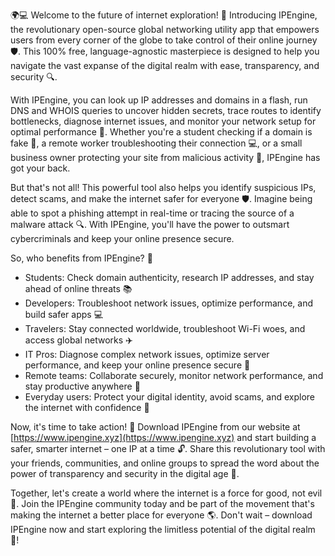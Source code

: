 🌍💻 Welcome to the future of internet exploration! 🚀 Introducing IPEngine, the revolutionary open-source global networking utility app that empowers users from every corner of the globe to take control of their online journey 🛡️. This 100% free, language-agnostic masterpiece is designed to help you navigate the vast expanse of the digital realm with ease, transparency, and security 🔍.

With IPEngine, you can look up IP addresses and domains in a flash, run DNS and WHOIS queries to uncover hidden secrets, trace routes to identify bottlenecks, diagnose internet issues, and monitor your network setup for optimal performance 📡. Whether you're a student checking if a domain is fake 👀, a remote worker troubleshooting their connection 💻, or a small business owner protecting your site from malicious activity 🚫, IPEngine has got your back.

But that's not all! This powerful tool also helps you identify suspicious IPs, detect scams, and make the internet safer for everyone 🛡️. Imagine being able to spot a phishing attempt in real-time or tracing the source of a malware attack 🔍. With IPEngine, you'll have the power to outsmart cybercriminals and keep your online presence secure.

So, who benefits from IPEngine? 🤔

* Students: Check domain authenticity, research IP addresses, and stay ahead of online threats 📚
* Developers: Troubleshoot network issues, optimize performance, and build safer apps 💻
* Travelers: Stay connected worldwide, troubleshoot Wi-Fi woes, and access global networks ✈️
* IT Pros: Diagnose complex network issues, optimize server performance, and keep your online presence secure 🔧
* Remote teams: Collaborate securely, monitor network performance, and stay productive anywhere 🏢
* Everyday users: Protect your digital identity, avoid scams, and explore the internet with confidence 💪

Now, it's time to take action! 🚀 Download IPEngine from our website at [https://www.ipengine.xyz](https://www.ipengine.xyz) and start building a safer, smarter internet – one IP at a time 🔓. Share this revolutionary tool with your friends, communities, and online groups to spread the word about the power of transparency and security in the digital age 🌈.

Together, let's create a world where the internet is a force for good, not evil 💫. Join the IPEngine community today and be part of the movement that's making the internet a better place for everyone 🌎. Don't wait – download IPEngine now and start exploring the limitless potential of the digital realm 🚀!